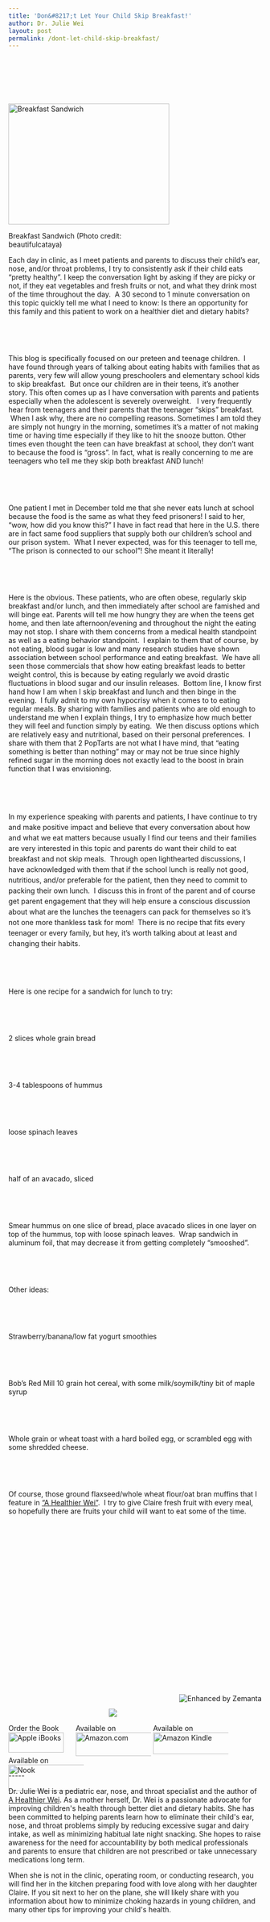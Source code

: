 ```yaml
---
title: 'Don&#8217;t Let Your Child Skip Breakfast!'
author: Dr. Julie Wei
layout: post
permalink: /dont-let-child-skip-breakfast/
---
```

&nbsp;

&nbsp;

&nbsp;

<div style="width: 330px" class="wp-caption alignright">
  <a href="http://www.flickr.com/photos/70668033@N00/3913363185" target="_blank"><img class="zemanta-img-inserted zemanta-img-configured" title="Breakfast Sandwich" alt="Breakfast Sandwich" src="/wp-content/uploads/2014/01/3913363185_aa22763800_n.jpg" width="320" height="240" /></a>
  
  <p class="wp-caption-text">
    Breakfast Sandwich (Photo credit: beautifulcataya)
  </p>
</div>

Each day in clinic, as I meet patients and parents to discuss their child&#8217;s ear, nose, and/or throat problems, I try to consistently ask if their child eats &#8220;pretty healthy&#8221;. I keep the conversation light by asking if they are picky or not, if they eat vegetables and fresh fruits or not, and what they drink most of the time throughout the day.  A 30 second to 1 minute conversation on this topic quickly tell me what I need to know: Is there an opportunity for this family and this patient to work on a healthier diet and dietary habits?

&nbsp;

&nbsp;

This blog is specifically focused on our preteen and teenage children.  I have found through years of talking about eating habits with families that as parents, very few will allow young preschoolers and elementary school kids to skip breakfast.  But once our children are in their teens, it&#8217;s another story. This often comes up as I have conversation with parents and patients especially when the adolescent is severely overweight.   I very frequently hear from teenagers and their parents that the teenager &#8220;skips&#8221; breakfast.  When I ask why, there are no compelling reasons. Sometimes I am told they are simply not hungry in the morning, sometimes it&#8217;s a matter of not making time or having time especially if they like to hit the snooze button. Other times even thought the teen can have breakfast at school, they don&#8217;t want to because the food is &#8220;gross&#8221;. In fact, what is really concerning to me are teenagers who tell me they skip both breakfast AND lunch!

&nbsp;

&nbsp;

One patient I met in December told me that she never eats lunch at school because the food is the same as what they feed prisoners! I said to her, &#8220;wow, how did you know this?&#8221; I have in fact read that here in the U.S. there are in fact same food suppliers that supply both our children&#8217;s school and our prison system.  What I never expected, was for this teenager to tell me, &#8220;The prison is connected to our school&#8221;! She meant it literally!

&nbsp;

&nbsp;

Here is the obvious. These patients, who are often obese, regularly skip breakfast and/or lunch, and then immediately after school are famished and will binge eat. Parents will tell me how hungry they are when the teens get home, and then late afternoon/evening and throughout the night the eating may not stop. I share with them concerns from a medical health standpoint as well as a eating behavior standpoint.  I explain to them that of course, by not eating, blood sugar is low and many research studies have shown association between school performance and eating breakfast.  We have all seen those commercials that show how eating breakfast leads to better weight control, this is because by eating regularly we avoid drastic fluctuations in blood sugar and our insulin releases.  Bottom line, I know first hand how I am when I skip breakfast and lunch and then binge in the evening.  I fully admit to my own hypocrisy when it comes to to eating regular meals. By sharing with families and patients who are old enough to understand me when I explain things, I try to emphasize how much better they will feel and function simply by eating.  We then discuss options which are relatively easy and nutritional, based on their personal preferences.  I share with them that 2 PopTarts are not what I have mind, that &#8220;eating something is better than nothing&#8221; may or may not be true since highly refined sugar in the morning does not exactly lead to the boost in brain function that I was envisioning.

&nbsp;

&nbsp;

<span style="line-height: 1.5em;">In my experience speaking with parents and patients, I have continue to try and make positive impact and believe that every conversation about how and what we eat matters because usually I find our teens and their families are very interested in this topic and parents do want their child to eat breakfast and not skip meals.  Through open lighthearted discussions, I have acknowledged with them that if the school lunch is really not good, nutritious, and/or preferable for the patient, then they need to commit to packing their own lunch.  I discuss this in front of the parent and of course get parent engagement that they will help ensure a conscious discussion about what are the lunches the teenagers can pack for themselves so it&#8217;s not one more thankless task for mom!  There is no recipe that fits every teenager or every family, but hey, it&#8217;s worth talking about at least and changing their habits.  </span>

&nbsp;

&nbsp;

Here is one recipe for a sandwich for lunch to try:

&nbsp;

&nbsp;

2 slices whole grain bread

&nbsp;

&nbsp;

3-4 tablespoons of hummus

&nbsp;

&nbsp;

loose spinach leaves

&nbsp;

&nbsp;

half of an avacado, sliced

&nbsp;

&nbsp;

Smear hummus on one slice of bread, place avacado slices in one layer on top of the hummus, top with loose spinach leaves.  Wrap sandwich in aluminum foil, that may decrease it from getting completely &#8220;smooshed&#8221;.

&nbsp;

&nbsp;

Other ideas:

&nbsp;

&nbsp;

Strawberry/banana/low fat yogurt smoothies

&nbsp;

&nbsp;

Bob&#8217;s Red Mill 10 grain hot cereal, with some milk/soymilk/tiny bit of maple syrup

&nbsp;

&nbsp;

Whole grain or wheat toast with a hard boiled egg, or scrambled egg with some shredded cheese.

&nbsp;

&nbsp;

Of course, those ground flaxseed/whole wheat flour/oat bran muffins that I feature in [&#8220;A Healthier Wei&#8221;][1].  I try to give Claire fresh fruit with every meal, so hopefully there are fruits your child will want to eat some of the time.

&nbsp;

&nbsp;

&nbsp;

&nbsp;

&nbsp;

&nbsp;

&nbsp;

&nbsp;

&nbsp;

&nbsp;

&nbsp;

<div class="zemanta-pixie" style="margin-top: 10px; height: 15px;">
  <a class="zemanta-pixie-a" title="Enhanced by Zemanta" href="http://www.zemanta.com/?px"><img class="zemanta-pixie-img" style="border: none; float: right;" alt="Enhanced by Zemanta" src="http://img.zemanta.com/zemified_e.png?x-id=11ee093e-b916-472a-90fe-55cb4807b3e3" /></a>
</div>

<span style="width:105px;display:table;margin:0 auto;"><a href="the-book/"><img src="/wp-content/uploads/2014/04/AHealthierWei_cover_150.png" /></a></span>

<p style="height:80px">
  <span style="width:130px;display:inline-block;vertical-align:top;"> Order the Book <a href="https://itunes.apple.com/us/book/a-healthier-wei/id806784060?ls=1&mt=11#" target="_blank" > <img class="size-full wp-image-944" alt="Apple iBooks" title="Apple iBooks" src="/wp-content/uploads/2014/02/Download_on_iBooks_Badge_US-UK_110x40_090513.png" width="110" height="40" /></a> </span> <span style="width:150px;display:inline-block;vertical-align:top;">Available on <a href="http://amzn.to/1fSNqeb" target="_blank" > <img class="size-full wp-image-945" alt="Amazon.com" title="Amazon.com" src="/wp-content/uploads/2014/02/amazon_com_logo_160.jpg" width="160" height="47" /> </a> </span> <span  style="width:150px;display:inline-block;vertical-align:top;">Available on <a href="http://amzn.to/1eHEfNl" target="_blank" > <img class="size-full wp-image-946" alt="Amazon Kindle" title="Amazon Kindle" src="/wp-content/uploads/2014/02/kindle_logo_160.jpg" width="160" height="43" /> </a> </span> <span style="width:150px;display:inline-block;vertical-align:top;">Available on <a href="http://www.barnesandnoble.com/w/a-healthier-wei-julie-wei/1118260302?ean=2940148244592&itm=1&usri=2940148244592" target="_blank" > <img class="size-full wp-image-947" alt="Nook" title="Nook" src="/wp-content/uploads/2014/02/nook_logo_160.png" width="160" height="52" /></a> </span>
</p>

\-----

Dr. Julie Wei is a pediatric ear, nose, and throat specialist and the author of [A Healthier Wei][2]. As a mother herself, Dr. Wei is a passionate advocate for improving children's health through better diet and dietary habits. She has been committed to helping parents learn how to eliminate their child's ear, nose, and throat problems simply by reducing excessive sugar and dairy intake, as well as minimizing habitual late night snacking. She hopes to raise awareness for the need for accountability by both medical professionals and parents to ensure that children are not prescribed or take unnecessary medications long term. 

When she is not in the clinic, operating room, or conducting research, you will find her in the kitchen preparing food with love along with her daughter Claire. If you sit next to her on the plane, she will likely share with you information about how to minimize choking hazards in young children, and many other tips for improving your child's health.

 [1]: the-book/ "The Book"
 [2]: the-book